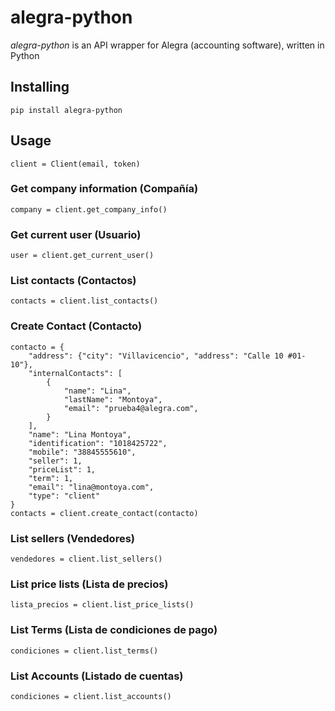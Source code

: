 # alegra-python

*alegra-python* is an API wrapper for Alegra (accounting software), written in Python

## Installing
```
pip install alegra-python
```
## Usage
```
client = Client(email, token)
```
### Get company information (Compañía)
```
company = client.get_company_info()
```
### Get current user (Usuario)
```
user = client.get_current_user()
```
### List contacts (Contactos)
```
contacts = client.list_contacts()
```
### Create Contact (Contacto)
```
contacto = {
    "address": {"city": "Villavicencio", "address": "Calle 10 #01-10"},
    "internalContacts": [
        {
            "name": "Lina",
            "lastName": "Montoya",
            "email": "prueba4@alegra.com",
        }
    ],
    "name": "Lina Montoya",
    "identification": "1018425722",
    "mobile": "38845555610",
    "seller": 1,
    "priceList": 1,
    "term": 1,
    "email": "lina@montoya.com",
    "type": "client"
}
contacts = client.create_contact(contacto)
```
### List sellers (Vendedores)
```
vendedores = client.list_sellers()
```
### List price lists (Lista de precios)
```
lista_precios = client.list_price_lists()
```
### List Terms (Lista de condiciones de pago)
```
condiciones = client.list_terms()
```
### List Accounts (Listado de cuentas)
```
condiciones = client.list_accounts()
```
